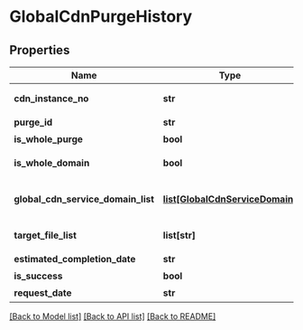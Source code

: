 # GlobalCdnPurgeHistory

## Properties
Name | Type | Description | Notes
------------ | ------------- | ------------- | -------------
**cdn_instance_no** | **str** | CDN인스턴스번호 | [optional] 
**purge_id** | **str** | 퍼지ID | [optional] 
**is_whole_purge** | **bool** | 전체퍼지여부 | [optional] 
**is_whole_domain** | **bool** | 전체도메인퍼지여부 | [optional] 
**global_cdn_service_domain_list** | [**list[GlobalCdnServiceDomain]**](GlobalCdnServiceDomain.md) | Global CDN서비스도메인리스트 | [optional] 
**target_file_list** | **list[str]** | 타겟파일리스트 | [optional] 
**estimated_completion_date** | **str** | 예상완료날짜 | [optional] 
**is_success** | **bool** | 성공여부 | [optional] 
**request_date** | **str** | 요청날짜 | [optional] 

[[Back to Model list]](../README.md#documentation-for-models) [[Back to API list]](../README.md#documentation-for-api-endpoints) [[Back to README]](../README.md)



